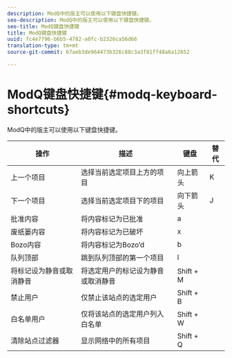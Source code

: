 ```yaml
---
description: ModQ中的版主可以使用以下键盘快捷键。
seo-description: ModQ中的版主可以使用以下键盘快捷键。
seo-title: ModQ键盘快捷键
title: ModQ键盘快捷键
uuid: fc4e7796-b6b5-4782-a0fc-b2326ca56d66
translation-type: tm+mt
source-git-commit: 67aeb3de964473b326c88c3a3f81ff48a6a12652

---
```



# ModQ键盘快捷键{#modq-keyboard-shortcuts}

ModQ中的版主可以使用以下键盘快捷键。

| 操作 | 描述 | 键盘 | 替代 |
|---|---|---|---|
| 上一个项目 | 选择当前选定项目上方的项目 | 向上箭头 | K |
| 下一个项目 | 选择当前选定项目下的项目 | 向下箭头 | J |
| 批准内容 | 将内容标记为已批准 | a |  |
| 废纸篓内容 | 将内容标记为已破坏 | x |  |
| Bozo内容 | 将内容标记为Bozo’d | b |  |
| 队列顶部 | 跳到队列顶部的第一个项目 | l |  |
| 将标记设为静音或取消静音 | 将选定用户的标记设为静音或取消静音 | Shift + M |  |
| 禁止用户 | 仅禁止该站点的选定用户 | Shift + B |  |
| 白名单用户 | 仅将该站点的选定用户列入白名单 | Shift + W |  |
| 清除站点过滤器 | 显示网络中的所有项目 | Shift + Q |  |

